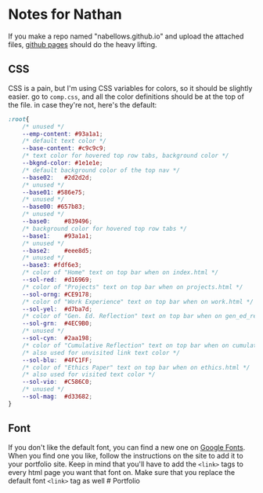 # Notes for Nathan

If you make a repo named "nabellows.github.io" and upload the attached files, [github pages](https://pages.github.com/) should do the heavy lifting. 

## CSS
CSS is a pain, but I'm using CSS variables for colors, so it should be slightly easier. go to `comp.css`, and all the color definitions should be at the top of the file. in case they're not, here's the default:

```css
:root{
    /* unused */
    --emp-content: #93a1a1; 
    /* default text color */
    --base-content: #c9c9c9;
    /* text color for hovered top row tabs, background color */
    --bkgnd-color: #1e1e1e;
    /* default background color of the top nav */
    --base02: 	#2d2d2d;
    /* unused */
    --base01: #586e75;
    /* unused */
    --base00: #657b83;
    /* unused */
    --base0: 	#839496;
    /* background color for hovered top row tabs */
    --base1: 	#93a1a1;
    /* unused */
    --base2: 	#eee8d5;
    /* unused */
    --base3: #fdf6e3;
    /* color of "Home" text on top bar when on index.html */
    --sol-red:  #d16969;
    /* color of "Projects" text on top bar when on projects.html */
    --sol-orng: #CE9178;
    /* color of "Work Experience" text on top bar when on work.html */
    --sol-yel:  #d7ba7d;
    /* color of "Gen. Ed. Reflection" text on top bar when on gen_ed_ref.html */
    --sol-grn:  #4EC9B0;
    /* unused */
    --sol-cyn:  #2aa198;
    /* color of "Cumulative Reflection" text on top bar when on cumulative_ref.html */
    /* also used for unvisited link text color */
    --sol-blu:  #4FC1FF;
    /* color of "Ethics Paper" text on top bar when on ethics.html */
    /* also used for visited text color */
    --sol-vio:  #C586C0;
    /* unused */
    --sol-mag:  #d33682;
}
```
## Font 
If you don't like the default font, you can find a new one on [Google Fonts](https://fonts.google.com/). When you find one you like, follow the instructions on the site to add it to your portfolio site. Keep in mind that you'll have to add the `<link>` tags to every html page you want that font on. Make sure that you replace the default font `<link>` tag as well # Portfolio
